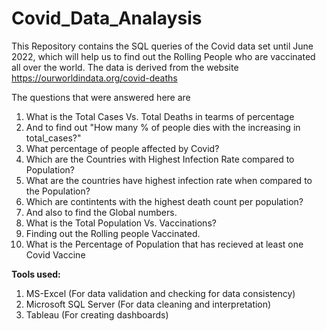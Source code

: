 # Covid_Data_Analaysis
This Repository contains the SQL queries of the Covid data set until June 2022, which will help us to find out the Rolling People who are vaccinated all over the world.
The data is derived from the website https://ourworldindata.org/covid-deaths

The questions that were answered here are 
  1) What is the Total Cases Vs. Total Deaths in tearms of percentage 
  2) And to find out "How many % of people dies with the increasing in total_cases?"
  3) What percentage of people affected by Covid?
  4) Which are the Countries with Highest Infection Rate compared to Population?
  5) What are the countries have highest infection rate when compared to the Population?
  6) Which are contintents with the highest death count per population?
  7) And also to find the Global numbers. 
  8) What is the Total Population Vs. Vaccinations?
  9) Finding out the Rolling people Vaccinated.
  10) What is the Percentage of Population that has recieved at least one Covid Vaccine


**Tools used:**
1. MS-Excel (For data validation and checking for data consistency)
2. Microsoft SQL Server (For data cleaning and interpretation)
3. Tableau (For creating dashboards)
